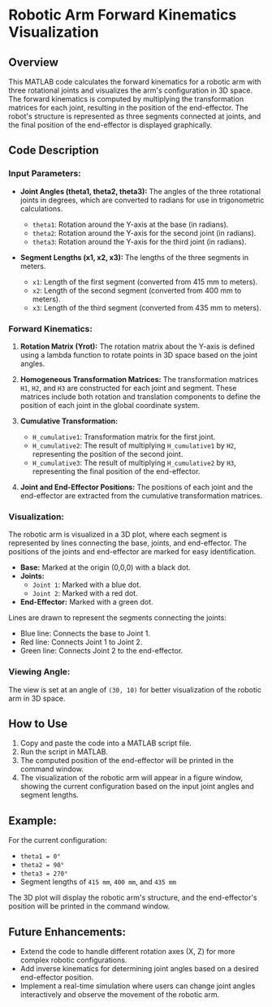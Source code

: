 # Robotic Arm Forward Kinematics Visualization

## Overview
This MATLAB code calculates the forward kinematics for a robotic arm with three rotational joints and visualizes the arm's configuration in 3D space. The forward kinematics is computed by multiplying the transformation matrices for each joint, resulting in the position of the end-effector. The robot's structure is represented as three segments connected at joints, and the final position of the end-effector is displayed graphically.

## Code Description

### Input Parameters:
- **Joint Angles (theta1, theta2, theta3):** The angles of the three rotational joints in degrees, which are converted to radians for use in trigonometric calculations.
  - `theta1`: Rotation around the Y-axis at the base (in radians).
  - `theta2`: Rotation around the Y-axis for the second joint (in radians).
  - `theta3`: Rotation around the Y-axis for the third joint (in radians).

- **Segment Lengths (x1, x2, x3):** The lengths of the three segments in meters.
  - `x1`: Length of the first segment (converted from 415 mm to meters).
  - `x2`: Length of the second segment (converted from 400 mm to meters).
  - `x3`: Length of the third segment (converted from 435 mm to meters).

### Forward Kinematics:
1. **Rotation Matrix (Yrot):** The rotation matrix about the Y-axis is defined using a lambda function to rotate points in 3D space based on the joint angles.
   
2. **Homogeneous Transformation Matrices:** The transformation matrices `H1`, `H2`, and `H3` are constructed for each joint and segment. These matrices include both rotation and translation components to define the position of each joint in the global coordinate system.

3. **Cumulative Transformation:** 
   - `H_cumulative1`: Transformation matrix for the first joint.
   - `H_cumulative2`: The result of multiplying `H_cumulative1` by `H2`, representing the position of the second joint.
   - `H_cumulative3`: The result of multiplying `H_cumulative2` by `H3`, representing the final position of the end-effector.

4. **Joint and End-Effector Positions:** The positions of each joint and the end-effector are extracted from the cumulative transformation matrices.

### Visualization:
The robotic arm is visualized in a 3D plot, where each segment is represented by lines connecting the base, joints, and end-effector. The positions of the joints and end-effector are marked for easy identification.

- **Base:** Marked at the origin (0,0,0) with a black dot.
- **Joints:** 
  - `Joint 1`: Marked with a blue dot.
  - `Joint 2`: Marked with a red dot.
- **End-Effector:** Marked with a green dot.
  
Lines are drawn to represent the segments connecting the joints:
- Blue line: Connects the base to Joint 1.
- Red line: Connects Joint 1 to Joint 2.
- Green line: Connects Joint 2 to the end-effector.

### Viewing Angle:
The view is set at an angle of `(30, 10)` for better visualization of the robotic arm in 3D space.

## How to Use
1. Copy and paste the code into a MATLAB script file.
2. Run the script in MATLAB.
3. The computed position of the end-effector will be printed in the command window.
4. The visualization of the robotic arm will appear in a figure window, showing the current configuration based on the input joint angles and segment lengths.

## Example:
For the current configuration:
- `theta1 = 0°`
- `theta2 = 90°`
- `theta3 = 270°`
- Segment lengths of `415 mm`, `400 mm`, and `435 mm`

The 3D plot will display the robotic arm's structure, and the end-effector's position will be printed in the command window.

## Future Enhancements:
- Extend the code to handle different rotation axes (X, Z) for more complex robotic configurations.
- Add inverse kinematics for determining joint angles based on a desired end-effector position.
- Implement a real-time simulation where users can change joint angles interactively and observe the movement of the robotic arm.

